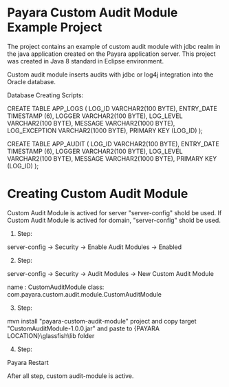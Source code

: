 # Payara Custom Audit Module Example Project

The project contains an example of custom audit module with jdbc realm in the java application created on the Payara application server.
This project was created in Java 8 standard in Eclipse environment.

Custom audit module inserts audits with jdbc or log4j integration into the Oracle database. 

Database Creating Scripts:


  CREATE TABLE APP_LOGS 
   (	LOG_ID VARCHAR2(100 BYTE), 
		ENTRY_DATE TIMESTAMP (6), 
		LOGGER VARCHAR2(100 BYTE), 
		LOG_LEVEL VARCHAR2(100 BYTE), 
		MESSAGE VARCHAR2(1000 BYTE), 
		LOG_EXCEPTION VARCHAR2(1000 BYTE), 
		PRIMARY KEY (LOG_ID)
   );


  CREATE TABLE APP_AUDIT 
   (	LOG_ID VARCHAR2(100 BYTE), 
		ENTRY_DATE TIMESTAMP (6), 
		LOGGER VARCHAR2(100 BYTE), 
		LOG_LEVEL VARCHAR2(100 BYTE), 
		MESSAGE VARCHAR2(1000 BYTE), 
		PRIMARY KEY (LOG_ID)
   );


# Creating Custom Audit Module


Custom Audit Module is actived for server "server-config" shold be used. If Custom Audit Module is actived for domain,
"server-config" shold be used.

1. Step:

server-config -> Security -> Enable Audit Modules -> Enabled


2. Step:


server-config -> Security -> Audit Modules -> New Custom Audit Module

name : CustomAuditModule
class: com.payara.custom.audit.module.CustomAuditModule

3. Step: 

mvn install "payara-custom-audit-module" project and copy target "CustomAuditModule-1.0.0.jar" and paste to 
   {PAYARA LOCATION}\glassfish\lib folder
   
4. Step:

Payara Restart


After all step, custom audit-module is active.

 
